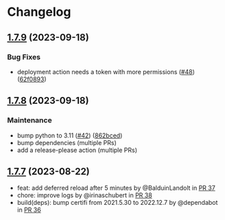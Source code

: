 # Changelog

## [1.7.9](https://github.com/dasch-swiss/ark-resolver/compare/v1.7.8...v1.7.9) (2023-09-18)


### Bug Fixes

* deployment action needs a token with more permissions ([#48](https://github.com/dasch-swiss/ark-resolver/issues/48)) ([62f0893](https://github.com/dasch-swiss/ark-resolver/commit/62f0893040ce6584e2261877b7414893e6e2cb29))

## [1.7.8](https://github.com/dasch-swiss/ark-resolver/compare/v1.7.7...v1.7.8) (2023-09-18)


### Maintenance

* bump python to 3.11 ([#42](https://github.com/dasch-swiss/ark-resolver/pull/42))
  ([862bced](https://github.com/dasch-swiss/ark-resolver/commit/cc61ff6ec48eac27b3d443c294e58d0469c550ff))
* bump dependencies (multiple PRs)
* add a release-please action (multiple PRs)

## [1.7.7](https://github.com/dasch-swiss/ark-resolver/compare/v1.7.6...v1.7.7) (2023-08-22)

* feat: add deferred reload after 5 minutes by @BalduinLandolt in [PR 37](https://github.com/dasch-swiss/ark-resolver/pull/37)
* chore: improve logs by @irinaschubert in [PR 38](https://github.com/dasch-swiss/ark-resolver/pull/38)
* build(deps): bump certifi from 2021.5.30 to 2022.12.7 by @dependabot in [PR 36](https://github.com/dasch-swiss/ark-resolver/pull/36)
